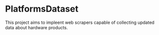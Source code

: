 # PlatformsDataset

This project aims to impleent web scrapers capable of collecting updated data about hardware products.
